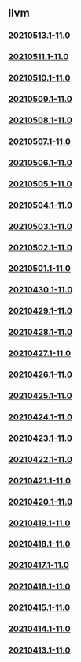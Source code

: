 ## llvm

### [20210513.1-11.0](20210513.1-11.0/index.html)
### [20210511.1-11.0](20210511.1-11.0/index.html)
### [20210510.1-11.0](20210510.1-11.0/index.html)
### [20210509.1-11.0](20210509.1-11.0/index.html)
### [20210508.1-11.0](20210508.1-11.0/index.html)
### [20210507.1-11.0](20210507.1-11.0/index.html)
### [20210506.1-11.0](20210506.1-11.0/index.html)
### [20210505.1-11.0](20210505.1-11.0/index.html)
### [20210504.1-11.0](20210504.1-11.0/index.html)
### [20210503.1-11.0](20210503.1-11.0/index.html)
### [20210502.1-11.0](20210502.1-11.0/index.html)
### [20210501.1-11.0](20210501.1-11.0/index.html)
### [20210430.1-11.0](20210430.1-11.0/index.html)
### [20210429.1-11.0](20210429.1-11.0/index.html)
### [20210428.1-11.0](20210428.1-11.0/index.html)
### [20210427.1-11.0](20210427.1-11.0/index.html)
### [20210426.1-11.0](20210426.1-11.0/index.html)
### [20210425.1-11.0](20210425.1-11.0/index.html)
### [20210424.1-11.0](20210424.1-11.0/index.html)
### [20210423.1-11.0](20210423.1-11.0/index.html)
### [20210422.1-11.0](20210422.1-11.0/index.html)
### [20210421.1-11.0](20210421.1-11.0/index.html)
### [20210420.1-11.0](20210420.1-11.0/index.html)
### [20210419.1-11.0](20210419.1-11.0/index.html)
### [20210418.1-11.0](20210418.1-11.0/index.html)
### [20210417.1-11.0](20210417.1-11.0/index.html)
### [20210416.1-11.0](20210416.1-11.0/index.html)
### [20210415.1-11.0](20210415.1-11.0/index.html)
### [20210414.1-11.0](20210414.1-11.0/index.html)
### [20210413.1-11.0](20210413.1-11.0/index.html)

